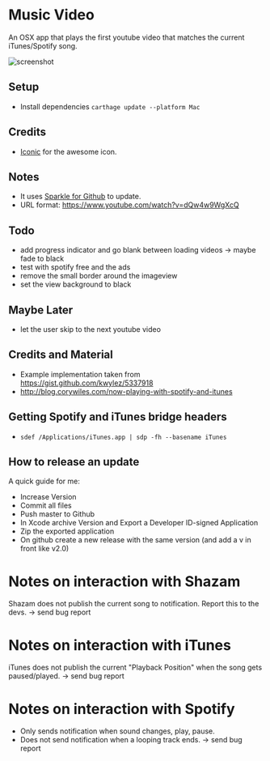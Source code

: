 # Music Video
An OSX app that plays the first youtube video that matches the current iTunes/Spotify song.

![screenshot](http://i.imgur.com/dsyslie.png)

## Setup
* Install dependencies `carthage update --platform Mac`

## Credits
* [Iconic](https://useiconic.com/) for the awesome icon.

## Notes
* It uses [Sparkle for Github](https://github.com/yene/Sparkle-for-Github) to update.
* URL format: https://www.youtube.com/watch?v=dQw4w9WgXcQ

## Todo
* add progress indicator and go blank between loading videos -> maybe fade to black
* test with spotify free and the ads
* remove the small border around the imageview
* set the view background to black

## Maybe Later
* let the user skip to the next youtube video


## Credits and Material
* Example implementation taken from https://gist.github.com/kwylez/5337918
* http://blog.corywiles.com/now-playing-with-spotify-and-itunes

## Getting Spotify and iTunes bridge headers
* `sdef /Applications/iTunes.app | sdp -fh --basename iTunes`

## How to release an update
A quick guide for me:

* Increase Version
* Commit all files
* Push master to Github
* In Xcode archive Version and Export a Developer ID-signed Application
* Zip the exported application
* On github create a new release with the same version (and add a v in front like v2.0)

# Notes on interaction with Shazam
Shazam does not publish the current song to notification. Report this to the devs. -> send bug report

# Notes on interaction with iTunes
iTunes does not publish the current "Playback Position" when the song gets paused/played. -> send bug report

# Notes on interaction with Spotify
* Only sends notification when sound changes, play, pause.
* Does not send notification when a looping track ends. -> send bug report

